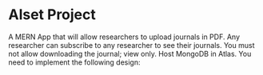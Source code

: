 # Alset Project
A MERN App that will allow researchers to upload journals in PDF. Any researcher can subscribe to any researcher to see their journals. You must not allow downloading the journal; view only. Host MongoDB in Atlas. You need to implement the following design:
